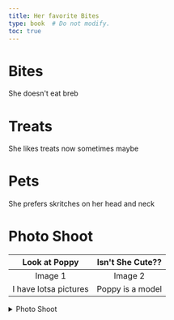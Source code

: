 ```yaml
---
title: Her favorite Bites
type: book  # Do not modify.
toc: true
---
```


# Bites
She doesn't eat breb
# Treats
She likes treats now sometimes maybe
# Pets
She prefers skritches on her head and neck
# Photo Shoot
| Look at Poppy | Isn't She Cute?? |
| :---: | :---: |
| Image 1 | Image 2|
| I have lotsa pictures | Poppy is a model |
<details> <summary>Photo Shoot</summary>
<p>
Heyyyy
</p>
</details>
